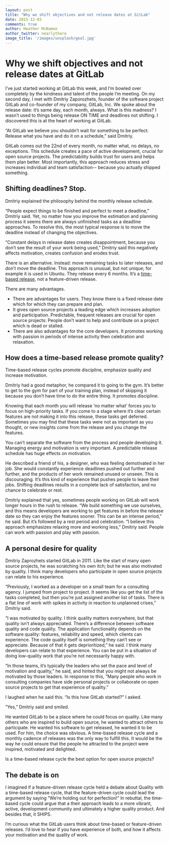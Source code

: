 ```yaml
---
layout: post
title: "Why we shift objectives and not release dates at GitLab"
date: 2015-12-03
comments: true
author: Heather McNamee
author_twitter: nearlythere
image_title: '/images/unsplash/goal.jpg'
---
```


# Why we shift objectives and not release dates at GitLab

I’ve just started working at GitLab this week, and I’m bowled over completely by the kindness and talent of the people I’m meeting. On my second day, I met with Dmitriy Zaporozhets, founder of the software project GitLab and co-founder of my company, GitLab, Inc. We spoke about the release date: it’s same day, each month, always. What is this madness? I wasn’t used to things being release ON TIME and deadlines not shifting. I discovered this is at the heart of working at GitLab. 

“At GitLab we believe you shouldn’t wait for something to be perfect: Release what you have and do it on a schedule,” said Dmitriy. 

<!-- more -->

GitLab comes out the 22nd of every month, no matter what, no delays, no exceptions. This schedule creates a pace of active development, crucial for open source projects. The predictability builds trust for users and helps them plan better. Most importantly, this approach reduces stress and increases individual and team satisfaction-- because you actually shipped something. 

## Shifting deadlines? Stop. 

Dmitriy explained the philosophy behind the monthly release schedule. 

“People expect things to be finished and perfect to meet a deadline,” Dmitriy said. Yet, no matter how you improve the estimation and planning process it seems there are always unfinished tasks as a deadline approaches. To resolve this, the most typical response is to move the deadline instead of changing the objectives. 

“Constant delays in release dates creates disappointment, because you don’t see the result of your work being used,” Dmitriy said this negatively affects motivation, creates confusion and erodes trust. 

There is an alternative. Instead: move remaining tasks to later releases, and don’t move the deadline. This approach is unusual, but not unique; for example it is used in Ubuntu. They release every 6 months. It’s a [time-based release](https://wiki.ubuntu.com/TimeBasedReleases), not a feature-driven release. 

There are many advantages. 

 * There are advantages for users. They know there is a fixed release date which for which they can prepare and plan. 
* It gives open source projects a leading edge which increases adoption and participation. Predictable, frequent releases are crucial for open source projects: People don’t want to help and contribute on a project which is dead or stalled.
* There are also advantages for the core developers. It promotes working with passion in periods of intense activity then celebration and relaxation. 

## How does a time-based release promote quality?

Time-based release cycles promote discipline, emphasize quality and increase motivation. 

Dmitriy had a good metaphor, he compared it to going to the gym. It’s better to get to the gym for part of your training plan, instead of skipping it because you don’t have time to do the entire thing. It promotes discipline.

Knowing that each month you will release ‘no matter what’ forces you to focus on high-priority tasks. If you come to a stage where it’s clear certain features are not making it into this release, these tasks get deferred. Sometimes you may find that these tasks were not as important as you thought, or new insights come from the release and you change the features. 

You can’t separate the software from the process and people developing it. Managing energy and motivation is very important. A predictable release schedule has huge effects on motivation. 

He described a friend of his, a designer, who was feeling demotivated in her job. She would constantly experience deadlines pushed out further and further, and the products of her work remained unused or unseen. This is discouraging. It’s this kind of experience that pushes people to leave their jobs. Shifting deadlines results in a complete lack of satisfaction, and no chance to celebrate or rest. 

Dmitriy explained that yes, sometimes people working on GitLab will work longer hours in the rush to release. “We build something we use ourselves, and this means developers are working to get features in before the release date so they can enjoy the features sooner. This can be an intense period,” he said. But it’s followed by a rest period and celebration. “I believe this approach emphasizes relaxing more and working less,” Dmitriy said. People can work with passion and play with passion. 

## A personal desire for quality

Dmitriy Zaprozhets started GitLab in 2011. Like the start of many open source projects, he was scratching his own itch; but he was also motivated by quality. I think many developers who participate in open source projects can relate to his experience. 

“Previously, I worked as a developer on a small team for a consulting agency. I jumped from project to project. It seems like you get the list of the tasks completed, but then you’re just assigned another list of tasks. There is a flat line of work with spikes in activity in reaction to unplanned crises,” Dmitriy said. 

“I was motivated by quality. I think quality matters everywhere, but that quality isn’t always appreciated. There’s a difference between software quality and code quality. The application functionality depends on the software quality: features, reliability and speed, which clients can experience. The code quality itself is something they can’t see or appreciate. Because of that it gets deprioritized,” he said. I think many developers can relate to that experience. You can be put in a situation of doing low-quality work that you’re not necessarily happy with.

“In those teams, it’s typically the leaders who set the pace and level of motivation and quality,” he said, and hinted that you might not always be motivated by those leaders. In response to this, “Many people who work in consulting companies have side personal projects or collaborate on open source projects to get that experience of quality.” 

I laughed when he said this. “Is this how GitLab started?” I asked. 

“Yes,” Dmitriy said and smiled. 

He wanted GitLab to be a place where he could focus on quality. Like many others who are inspired to build open source, he wanted to attract others to participate. He wanted his software to get released, he wanted it to be used. For him, the choice was obvious. A time-based release cycle and a monthly cadence of releases was the only way to fulfill this. It would be the way he could ensure that the people he attracted to the project were inspired, motivated and delighted. 

Is a time-based release cycle the best option for open source projects? 

## The debate is on

I imagined if a feature-driven release cycle held a debate about Quality with a time-based release cycle, that the feature-driven cycle could lead the argument by saying “We’re holding out for perfection!” In rebuttal, the time-based cycle could argue that a their approach leads to a more vibrant, active, development community and ultimately a higher quality product. And besides that, it SHIPS. 

I’m curious what the GitLab users think about time-based or feature-driven releases. I’d love to hear if you have experience of both, and how it affects your motivation and the quality of work.

